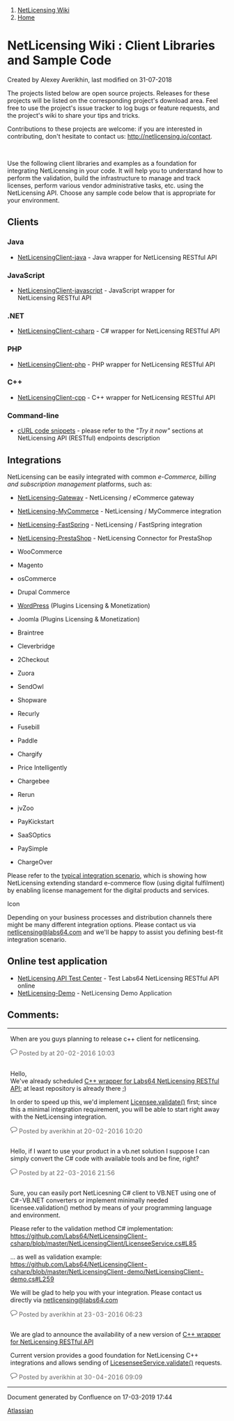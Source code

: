 1.  [NetLicensing Wiki](index.html)
2.  [Home](Home_11010214.html)

<span id="title-text"> NetLicensing Wiki : Client Libraries and Sample Code </span>
===================================================================================

Created by <span class="author"> Alexey Averikhin</span>, last modified
on 31-07-2018

The projects listed below are open source projects. Releases for these
projects will be listed on the corresponding project's download area.
Feel free to use the project's issue tracker to log bugs or feature
requests, and the project's wiki to share your tips and tricks.

Contributions to these projects are welcome: if you are interested in
contributing, don't hesitate to contact us:
<a href="http://netlicensing.io/contact" class="external-link">http://netlicensing.io/contact</a>.

 

Use the following client libraries and examples as a foundation for
integrating NetLicensing in your code. It will help you to understand
how to perform the validation, build the infrastructure to manage and
track licenses, perform various vendor administrative tasks, etc. using
the NetLicensing API. Choose any sample code below that is appropriate
for your environment.

Clients
-------

### Java

-   <a href="https://github.com/Labs64/NetLicensingClient-java" class="external-link">NetLicensingClient-java</a> -
    Java wrapper for NetLicensing RESTful API

### JavaScript

-   <a href="https://github.com/Labs64/NetLicensingClient-javascript" class="external-link">NetLicensingClient-javascript</a> -
    JavaScript wrapper for NetLicensing RESTful API

### .NET

-   <a href="https://github.com/Labs64/NetLicensingClient-csharp" class="external-link">NetLicensingClient-csharp</a>
    - C\# wrapper for NetLicensing RESTful API

### PHP

-   <a href="https://github.com/Labs64/NetLicensingClient-php" class="external-link">NetLicensingClient-php</a> -
    PHP wrapper for NetLicensing RESTful API

### C++

-   <a href="https://github.com/Labs64/NetLicensingClient-cpp" class="external-link">NetLicensingClient-cpp</a> -
    C++ wrapper for NetLicensing RESTful API

### Command-line

-   [cURL code snippets](11010215.html) - please refer to the *"Try it
    now"* sections at NetLicensing API (RESTful) endpoints description

Integrations
------------

NetLicensing can be easily integrated with common *e-Commerce, billing
and subscription management* platforms, such as:

-   <a href="https://github.com/Labs64/NetLicensing-Gateway" class="external-link">NetLicensing-Gateway</a> -
    NetLicensing / eCommerce gateway
-   <a href="https://github.com/Labs64/NetLicensing-Gateway" class="external-link">NetLicensing-MyCommerce</a> - NetLicensing
    / MyCommerce integration
-   <a href="https://github.com/Labs64/NetLicensing-FastSpring" class="external-link">NetLicensing-FastSpring</a> - NetLicensing
    / FastSpring integration
-   <a href="https://github.com/Labs64/NetLicensing-PrestaShop" class="external-link">NetLicensing-PrestaShop</a> - NetLicensing
    Connector for PrestaShop
-   WooCommerce

-   Magento

-   osCommerce

-   Drupal Commerce

-   <a href="https://github.com/Labs64/PluginPass" class="external-link">WordPress</a> (Plugins
    Licensing & Monetization)

-   Joomla (Plugins Licensing & Monetization)

-   Braintree
-   Cleverbridge
-   2Checkout
-   Zuora
-   SendOwl
-   Shopware
-   Recurly
-   Fusebill
-   Paddle
-   Chargify
-   Price Intelligently
-   Chargebee
-   Rerun
-   jvZoo
-   PayKickstart
-   SaaSOptics
-   PaySimple
-   ChargeOver

Please refer to the
<a href="https://github.com/Labs64/NetLicensing-Gateway/wiki" class="external-link">typical integration scenario</a>,
which is showing how NetLicensing extending standard e-commerce flow
(using digital fulfilment) by enabling license management for the
digital products and services.

<span class="aui-icon icon-hint">Icon</span>

Depending on your business processes and distribution channels there
might be many different integration options. Please contact us via
<a href="mailto:netlicensing@labs64.com" class="external-link">netlicensing@labs64.com</a>
and we'll be happy to assist you defining best-fit integration scenario.

Online test application
-----------------------

-   <a href="https://netlicensing.io/NetLicensing-API/" class="external-link">NetLicensing API Test Center</a> -
    Test Labs64 NetLicensing RESTful API online
-   <a href="https://github.com/Labs64/NetLicensing-Demo" class="external-link">NetLicensing-Demo</a> -<span
    style="color: rgb(36,41,46);"> NetLicensing Demo Application</span>

Comments:
---------

<table>
<colgroup>
<col style="width: 100%" />
</colgroup>
<tbody>
<tr class="odd">
<td><span id="comment-14942577"></span>
<p>When are you guys planning to release c++ client for netlicensing.</p>
<div class="smallfont" data-align="left" style="color: #666666; width: 98%; margin-bottom: 10px;">
<img src="assets/images/icons/contenttypes/comment_16.png" width="16" height="16" /> Posted by at 20-02-2016 10:03
</div></td>
</tr>
<tr class="even">
<td><span id="comment-14942578"></span>
<p>Hello,<br />
We've already scheduled <a href="https://github.com/Labs64/NetLicensingClient-cpp" class="external-link">C++ wrapper for Labs64 NetLicensing RESTful API</a>; at least repository is already there ;)</p>
<p>In order to speed up this, we'd implement <a href="https://www.labs64.de/confluence/display/NLICPUB/Licensee+Services#LicenseeServices-Validatelicensee">Licensee.validate()</a> first; since this a minimal integration requirement, you will be able to start right away with the NetLicensing integration.</p>
<div class="smallfont" data-align="left" style="color: #666666; width: 98%; margin-bottom: 10px;">
<img src="assets/images/icons/contenttypes/comment_16.png" width="16" height="16" /> Posted by averikhin at 20-02-2016 10:20
</div></td>
</tr>
<tr class="odd">
<td><span id="comment-14942612"></span>
<p>Hello, if I want to use your product in a vb.net solution I suppose I can simply convert the C# code with available tools and be fine, right?</p>
<div class="smallfont" data-align="left" style="color: #666666; width: 98%; margin-bottom: 10px;">
<img src="assets/images/icons/contenttypes/comment_16.png" width="16" height="16" /> Posted by at 22-03-2016 21:56
</div></td>
</tr>
<tr class="even">
<td><span id="comment-14942613"></span>
<p>Sure, you can easily port NetLicesning C# client to VB.NET using one of C#-VB.NET converters or implement minimally needed licensee.validation() method by means of your programming language and environment.</p>
<p>Please refer to the validation method C# implementation:<br />
<a href="https://github.com/Labs64/NetLicensingClient-csharp/blob/master/NetLicensingClient/LicenseeService.cs#L85" class="external-link">https://github.com/Labs64/NetLicensingClient-csharp/blob/master/NetLicensingClient/LicenseeService.cs#L85</a></p>
<p>... as well as validation example:<br />
<a href="https://github.com/Labs64/NetLicensingClient-csharp/blob/master/NetLicensingClient-demo/NetLicensingClient-demo.cs#L259" class="external-link">https://github.com/Labs64/NetLicensingClient-csharp/blob/master/NetLicensingClient-demo/NetLicensingClient-demo.cs#L259</a></p>
<p>We will be glad to help you with your integration. Please contact us directly via <a href="mailto:netlicensing@labs64.com" class="external-link">netlicensing@labs64.com</a></p>
<div class="smallfont" data-align="left" style="color: #666666; width: 98%; margin-bottom: 10px;">
<img src="assets/images/icons/contenttypes/comment_16.png" width="16" height="16" /> Posted by averikhin at 23-03-2016 06:23
</div></td>
</tr>
<tr class="odd">
<td><span id="comment-14942712"></span>
<p>We are glad to announce the availability of a new version of <a href="https://github.com/Labs64/NetLicensingClient-cpp" class="external-link">C++ wrapper for NetLicensing RESTful API</a></p>
<p>Current version provides a good foundation for NetLicensing C++ integrations and allows sending of <a href="Licensee-Services_11010217.html">LicesenseeService.validate()</a> requests.</p>
<div class="smallfont" data-align="left" style="color: #666666; width: 98%; margin-bottom: 10px;">
<img src="assets/images/icons/contenttypes/comment_16.png" width="16" height="16" /> Posted by averikhin at 30-04-2016 09:09
</div></td>
</tr>
</tbody>
</table>

Document generated by Confluence on 17-03-2019 17:44

[Atlassian](http://www.atlassian.com/)
